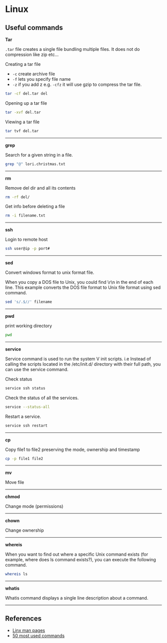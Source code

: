 # Linux

## Useful commands

__Tar__

`.tar` file creates a single file bundling multiple files. It does not do compression like zip etc...


Creating a tar file
- `-c` create archive file
- `-f` lets you specify file name
- `-z` if you add z e.g. `-cfz` it will use gzip to compress the tar file.
```sh
tar -cf del.tar del
```

Opening up a tar file
```sh
tar -xvf del.tar
```

Viewing a tar file
```sh
tar tvf del.tar
```

---

__grep__

Search for a given string in a file.

```sh
grep "@" lori.christmas.txt
```

---

__rm__

Remove del dir and all its contents

```sh
rm -rf del/
```

Get info before deleting a file
```sh
rm -i filename.txt
```
---

__ssh__

Login to remote host

```sh
ssh user@ip -p port#
```

---

__sed__

Convert windows format to unix format file.

When you copy a DOS file to Unix, you could find \r\n in the end of each line. This example converts the DOS file format to Unix file format using sed command.
```sh
sed 's/.$//' filename
```

---

__pwd__

print working directory

```sh
pwd
```

---

__service__

Service command is used to run the system V init scripts. i.e Instead of calling the scripts located in the /etc/init.d/ directory with their full path, you can use the service command.

Check status
```sh
service ssh status
```

Check the status of all the services.
```sh
service --status-all
```

Restart a service.
```sh
service ssh restart
```

---

__cp__

Copy file1 to file2 preserving the mode, ownership and timestamp

```sh
cp -p file1 file2
```

---

__mv__

Move file

---

__chmod__

Change mode (permissions)

---

__chown__

Change ownership

---

__whereis__

When you want to find out where a specific Unix command exists (for example, where does ls command exists?), you can execute the following command.

```sh
whereis ls
```
---

__whatis__

Whatis command displays a single line description about a command.

---




## References
- [Linx man pages](https://www.kernel.org/doc/man-pages/)
- [50 most used commands](https://www.thegeekstuff.com/2010/11/50-linux-commands/)